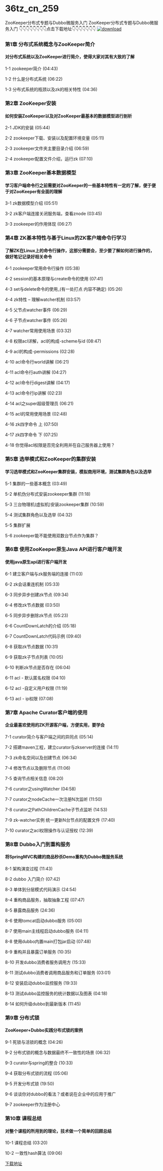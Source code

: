 # 36tz_cn_259
ZooKeeper分布式专题与Dubbo微服务入门
ZooKeeper分布式专题与Dubbo微服务入门
👇👇👇👇👇👇👇👇点击下载地址👇👇👇👇👇👇👇
[![download](https://51xueit.vip/muke_img/5fcdf9610974280a05400304.jpg "下载地址")](http://www.36tz.cn "下载地址")
### 第1章 分布式系统概念与ZooKeeper简介 

#### 对分布式系统以及ZooKeeper进行简介，使得大家对其有大致的了解
1-1 zookeeper简介 (04:43)

1-2 什么是分布式系统 (06:22)

1-3 分布式系统的瓶颈以及zk的相关特性 (04:36)


### 第2章 ZooKeeper安装

#### 如何安装ZooKeeper以及对ZooKeeper最基本的数据模型进行剖析
2-1 JDK的安装 (05:44)

2-2 zookeeper下载、安装以及配置环境变量 (05:11)

2-3 zookeeper文件夹主要目录介绍 (06:59)

2-4 zookeeper配置文件介绍，运行zk (07:10)


### 第3章 ZooKeeper基本数据模型

#### 学习客户端命令行之前需要对ZooKeeper的一些基本特性有一定的了解，便于便于对ZooKeeper有全面的理解
3-1 zk数据模型介绍 (05:51)

3-2 zk客户端连接关闭服务端，查看znode (03:45)

3-3 zookeeper的作用体现 (06:27)


### 第4章 ZK基本特性与基于Linux的ZK客户端命令行学习

#### 了解ZK在Linux上的命令行操作，这部分需要会，至少要了解如何进行操作的，做好笔记记录好相关命令
4-1 zookeeper常用命令行操作 (05:38)

4-2 session的基本原理与create命令的使用 (07:41)

4-3 set与delete命令的使用_(有一处打点 内容不确定) (05:26)

4-4 zk特性 – 理解watcher机制 (03:57)

4-5 父节点watcher事件 (06:29)

4-6 子节点watcher事件 (05:26)

4-7 watcher常用使用场景 (03:32)

4-8 权限acl详解，acl的构成-scheme与id (08:47)

4-9 acl的构成-permissions (02:28)

4-10 acl命令行world讲解 (06:21)

4-11 acl命令行auth讲解 (04:27)

4-12 acl命令行digest讲解 (04:17)

4-13 acl命令行ip讲解 (02:23)

4-14 acl之super超级管理员 (06:21)

4-15 acl的常用使用场景 (02:48)

4-16 zk四字命令 上 (07:50)

4-17 zk四字命令 下 (07:25)

4-18 你觉得acl权限是否完全利用并在自己服务器上使用？


### 第5章 选举模式和ZooKeeper的集群安装

#### 学习选举模式和ZooKeeper集群安装，模拟商用环境，测试集群角色以及选举
5-1 集群的一些基本概念 (03:49)

5-2 单机伪分布式安装zookeeper集群 (11:18)

5-3 三台物理机(虚拟机)安装zookeeper集群 (10:59)

5-4 测试集群角色以及选举 (04:32)

5-5 集群扩展

5-6 zookeeper能不能使用双数台节点作为集群？


### 第6章 使用ZooKeeper原生Java API进行客户端开发

#### 使用java原生api进行客户端开发
6-1 建立客户端与zk服务端的连接 (11:03)

6-2 zk会话重连机制 (05:33)

6-3 同步异步创建zk节点 (09:34)

6-4 修改zk节点数据 (03:50)

6-5 同步异步删除zk节点 (05:23)

6-6 CountDownLatch的介绍 (05:18)

6-7 CountDownLatch代码示例 (09:40)

6-8 获取zk节点数据 (10:31)

6-9 获取zk子节点列表 (10:05)

6-10 判断zk节点是否存在 (06:04)

6-11 acl - 默认匿名权限 (04:10)

6-12 acl -自定义用户权限 (11:19)

6-13 acl - ip权限 (07:08)


### 第7章 Apache Curator客户端的使用 

#### 企业最喜欢使用的ZK开源客户端，方便实用，要学会
7-1 curator简介与客户端之间的异同点 (05:14)

7-2 搭建maven工程，建立curator与zkserver的连接 (14:11)

7-3 zk命名空间以及创建节点 (06:34)

7-4 修改节点以及删除节点 (11:06)

7-5 查询节点相关信息 (08:20)

7-6 curator之usingWatcher (04:58)

7-7 curator之nodeCache一次注册N次监听 (11:50)

7-8 curator之PathChildrenCache子节点监听 (14:53)

7-9 zk-watcher实例 统一更新N台节点的配置文件 (17:40)

7-10 curator之acl权限操作与认证授权 (12:39)


### 第8章 Dubbo入门到重构服务 

#### 将SpringMVC构建的商品秒杀Demo重构为Dubbo微服务系统
8-1 架构演变过程 (11:43)

8-2 dubbo 入门简介 (07:42)

8-3 单体到分层模式代码演示 (24:54)

8-4 重构商品服务，抽取抽象工程 (07:47)

8-5 暴露商品服务 (24:36)

8-6 使用tomcat启动dubbo服务 (05:00)

8-7 使用main主线程启动dubbo服务 (04:11)

8-8 使用dubbo内置main打包jar启动 (07:48)

8-9 重构并且暴露订单服务 (10:35)

8-10 开发dubbo消费者服务调用方 (15:33)

8-11 测试dubbo消费者调用商品服务和订单服务 (03:01)

8-12 安装启动dubbo监控服务 (19:33)

8-13 测试dubbo监控服务的统计数据以及图表 (04:18)

8-14 如何升级dubbo到最新版本 (11:45)


### 第9章 分布式锁

#### ZooKeeper+Dubbo实践分布式锁的案例
9-1 死锁与活锁的概念 (04:26)

9-2 分布式锁的概念与数据最终不一致性的场景 (06:32)

9-3 curator与spring的整合 (10:33)

9-4 获取分布式锁的流程 (05:06)

9-5 开发分布式锁 (19:50)

9-6 谈谈你对dubbo的看法？或者说在企业中的应用于推广

9-7 zookeeper作为注册中心


### 第10章 课程总结

#### 对整个课程的所用到的理论，技术做一个简单的回顾总结
10-1 课程总结 (03:20)

10-2 一致性hash算法 (09:06)


[下载地址](http://www.36tz.cn "下载地址")

